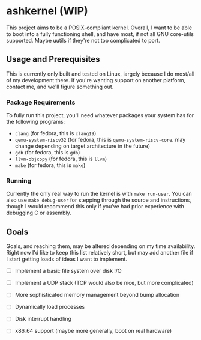 # ashkernel (WIP)

This project aims to be a POSIX-compliant kernel.
Overall, I want to be able to boot into a fully functioning shell,
and have most, if not all GNU core-utils supported.
Maybe uutils if they're not too complicated to port.

## Usage and Prerequisites

This is currently only built and tested on Linux,
largely because I do most/all of my development there.
If you're wanting support on another platform, contact me, and we'll figure something out.

### Package Requirements

To fully run this project, you'll need whatever packages your system has for the following programs:

- `clang` (for fedora, this is `clang19`)
- `qemu-system-riscv32` (for fedora, this is `qemu-system-riscv-core`. may change depending on target architecture in the future)
- `gdb` (for fedora, this is `gdb`)
- `llvm-objcopy` (for fedora, this is `llvm`)
- `make` (for fedora, this is `make`)

### Running

Currently the only real way to run the kernel is with `make run-user`.
You can also use `make debug-user` for stepping through the source and instructions,
though I would recommend this only if you've had prior experience with debugging C or assembly.

## Goals

Goals, and reaching them, may be altered depending on my time availability.
Right now I'd like to keep this list relatively short, but may add another file
if I start getting loads of ideas I want to implement.

- [ ] Implement a basic file system over disk I/O
- [ ] Implement a UDP stack (TCP would also be nice, but more complicated)
- [ ] More sophisticated memory management beyond bump allocation
- [ ] Dynamically load processes
- [ ] Disk interrupt handling
- [ ] x86_64 support (maybe more generally, boot on real hardware)


